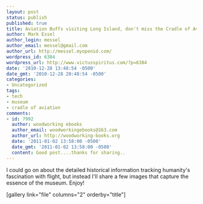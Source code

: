 ```yaml
---
layout: post
status: publish
published: true
title: Aviation Buffs visiting Long Island, don't miss the Cradle of Aviation
author: Mark Essel
author_login: messel
author_email: messel@gmail.com
author_url: http://messel.myopenid.com/
wordpress_id: 6384
wordpress_url: http://www.victusspiritus.com/?p=6384
date: '2010-12-28 13:48:54 -0500'
date_gmt: '2010-12-28 20:48:54 -0500'
categories:
- Uncategorized
tags:
- tech
- museum
- cradle of aviation
comments:
- id: 7992
  author: woodworking ebooks
  author_email: woodworkingebooks@163.com
  author_url: http://woodworking-books.org
  date: '2011-01-02 13:58:00 -0500'
  date_gmt: '2011-01-02 13:58:00 -0500'
  content: Good post....thanks for sharing..
---
```

<p>I could go on about the detailed historical information tracking humanity's fascination with flight, but instead I'll share a few images that capture the essence of the museum. Enjoy!</p>
<p>[gallery link="file" columns="2" orderby="title"]</p>
